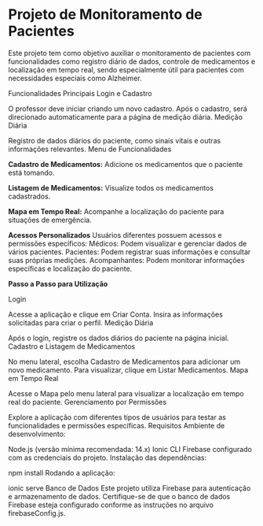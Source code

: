 # Projeto de Monitoramento de Pacientes

Este projeto tem como objetivo auxiliar o monitoramento de pacientes com funcionalidades como registro diário de dados, controle de medicamentos e localização em tempo real, sendo especialmente útil para pacientes com necessidades especiais como Alzheimer.

Funcionalidades Principais
Login e Cadastro

O professor deve iniciar criando um novo cadastro.
Após o cadastro, será direcionado automaticamente para a página de medição diária.
Medição Diária

Registro de dados diários do paciente, como sinais vitais e outras informações relevantes.
Menu de Funcionalidades

**Cadastro de Medicamentos:** Adicione os medicamentos que o paciente está tomando.

**Listagem de Medicamentos:** Visualize todos os medicamentos cadastrados.

**Mapa em Tempo Real:** Acompanhe a localização do paciente para situações de emergência.

**Acessos Personalizados**
Usuários diferentes possuem acessos e permissões específicos:
Médicos: Podem visualizar e gerenciar dados de vários pacientes.
Pacientes: Podem registrar suas informações e consultar suas próprias medições.
Acompanhantes: Podem monitorar informações específicas e localização do paciente.


**Passo a Passo para Utilização**

Login

Acesse a aplicação e clique em Criar Conta.
Insira as informações solicitadas para criar o perfil.
Medição Diária

Após o login, registre os dados diários do paciente na página inicial.
Cadastro e Listagem de Medicamentos

No menu lateral, escolha Cadastro de Medicamentos para adicionar um novo medicamento.
Para visualizar, clique em Listar Medicamentos.
Mapa em Tempo Real

Acesse o Mapa pelo menu lateral para visualizar a localização em tempo real do paciente.
Gerenciamento por Permissões

Explore a aplicação com diferentes tipos de usuários para testar as funcionalidades e permissões específicas.
Requisitos
Ambiente de desenvolvimento:

Node.js (versão mínima recomendada: 14.x)
Ionic CLI
Firebase configurado com as credenciais do projeto.
Instalação das dependências:

npm install
Rodando a aplicação:

ionic serve
Banco de Dados
Este projeto utiliza Firebase para autenticação e armazenamento de dados.
Certifique-se de que o banco de dados Firebase esteja configurado conforme as instruções no arquivo firebaseConfig.js.

